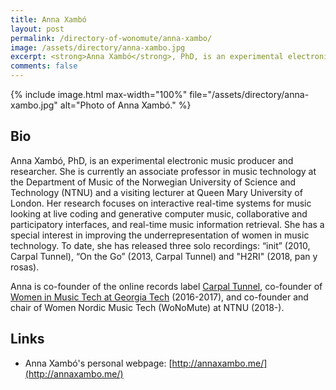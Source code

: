 ```yaml
---
title: Anna Xambó
layout: post
permalink: /directory-of-wonomute/anna-xambo/
image: /assets/directory/anna-xambo.jpg
excerpt: <strong>Anna Xambó</strong>, PhD, is an experimental electronic music producer and researcher. She is currently an associate professor in music technology at the Department of Music of the Norwegian University of Science and Technology (NTNU) and a visiting lecturer at Queen Mary University of London.
comments: false
---
```


<div class="directory-post">
{% include image.html
max-width="100%" file="/assets/directory/anna-xambo.jpg" alt="Photo of Anna Xambó." %}
</div>

## Bio

Anna Xambó, PhD, is an experimental electronic music producer and researcher. She is currently an associate professor in music technology at the Department of Music of the Norwegian University of Science and Technology (NTNU) and a visiting lecturer at Queen Mary University of London. Her research focuses on interactive real-time systems for music looking at live coding and generative computer music, collaborative and participatory interfaces, and real-time music information retrieval. She has a special interest in improving the underrepresentation of women in music technology. To date, she has released three solo recordings: “init” (2010, Carpal Tunnel), “On the Go” (2013, Carpal Tunnel) and "H2RI" (2018, pan y rosas).

Anna is co-founder of the online records label [Carpal Tunnel](http://carpaltunnel.cat/), co-founder of [Women in Music Tech at Georgia Tech](https://womeninmusictech.gatech.edu) (2016-2017), and co-founder and chair of Women Nordic Music Tech (WoNoMute) at NTNU (2018-).


## Links

* Anna Xambó's personal webpage: [http://annaxambo.me/](http://annaxambo.me/)
